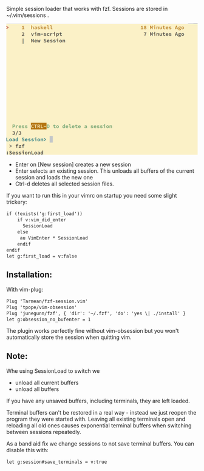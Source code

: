 Simple session loader that works with fzf. Sessions are stored in ~/.vim/sessions .

![Screenshot](screenshot.png)

- Enter on [New session] creates a new session
- Enter selects an existing session. This unloads all buffers of the current session and loads the new one
- Ctrl-d deletes all selected session files.

If you want to run this in your vimrc on startup you need some slight trickery:

    if (!exists('g:first_load'))
        if v:vim_did_enter
          SessionLoad
        else
         au VimEnter * SessionLoad
        endif
    endif
    let g:first_load = v:false


## Installation:

With vim-plug:

    Plug 'Tarmean/fzf-session.vim'
    Plug 'tpope/vim-obsession'
    Plug 'junegunn/fzf', { 'dir': '~/.fzf', 'do': 'yes \| ./install' }
    let g:obsession_no_bufenter = 1

The plugin works perfectly fine without vim-obsession but you won't automatically store the session when quitting vim.

## Note:

Whe using SessionLoad to switch we

- unload all current buffers
- unload all buffers 

If you have any unsaved buffers, including terminals, they are left loaded.

Terminal buffers can't be restored in a real way - instead we just reopen the program they were started with. Leaving all existing terminals open and reloading all old ones causes exponential terminal buffers when switching between sessions repeatedly.

As a band aid fix we change sessions to not save terminal buffers. You can disable this with:

    let g:session#save_terminals = v:true
